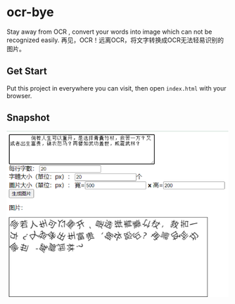 # ocr-bye
Stay away from OCR , convert your words into image which can not be recognized easily. 再见，OCR！远离OCR，将文字转换成OCR无法轻易识别的图片。

## Get Start
Put this project in everywhere you can visit, then open `index.html` with your browser.
## Snapshot
![示例](img/img1.png)